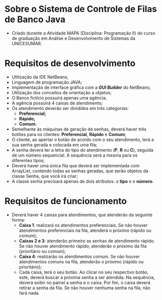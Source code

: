 # Sobre o Sistema de Controle de Filas de Banco Java
 * Criado durante a Atividade MAPA (Disciplina: Programação II) do curso de graduação em Análise e Desenvolvimento de Sistemas da UNICESUMAR.

# Requisitos de desenvolvimento
 * Utilização da IDE NetBeans;
 * Linguagem de programação JAVA;
 * Implementação de interface gráfica com a ***GUI Builder*** do NetBeans;
 * Utilização dos conceitos de orientação a objetos;
 * O Banco fictício possuirá apenas uma agência;
 * A agência possuirá 4 caixas de atendimento;
 * Os atendimento deverão ser divididos em três categorias:
   * **Preferencial;**
   * **Rápido;**
   * **Comum.**
 * Semelhante às máquinas de geração de senhas, deverá haver três botões para os clientes: **Preferencial**, **Rápido** e **Comum**;
 * O cliente, ao apertar o botão de acordo com o seu atendimento, terá a sua senha gerada e colocada em uma fila;
 * A senha deverá ter a letra do tipo do atendimento (**P**, **R** ou **C**), seguida de um número sequencial. A sequência será a mesma para os diferentes tipos;
 * Deverá haver uma única fila que deverá ser implementada com ArrayList, contendo todas as senhas geradas, que serão objetos da classe Senha, que você irá criar;
 * A classe senha precisará apenas de dois atributos: o **tipo** e o **número**.

 # Requisitos de funcionamento
  * Deverá haver 4 caixas para atendimentos, que atenderão da seguinte forma:
    * **Caixa 1**: realizará os atendimentos preferenciais. Se não houver atendimentos preferenciais na fila, atenderá o próximo (rápido ou comum);
    * **Caixas 2 e 3**: atenderão primeiro as senhas de atendimento rápido. Se não houver atendimento rápido, atenderão o próximo da fila (prioritário ou comum);
    * **Caixa 4**: realizarão os atendimentos comum. Se não houver atendimentos comuns na fila, atenderão o próximo (rápido ou prioritário);
    * Cada caixa, terá o seu botão. Ao clicar no seu respectivo botão, este, deverá buscar a próxima senha a ser atendida. Na sequência, deverá exibir no painel a senha e o caixa. Por fim, o caixa deverá retirar a senha da fila. Se não houver nenhuma senha na fila, não fará nada.
